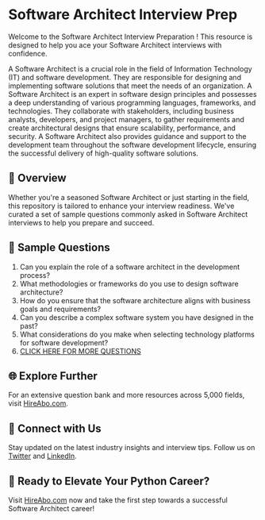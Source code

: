 # Software Architect Interview Prep

Welcome to the Software Architect Interview Preparation ! This resource is designed to help you ace your Software Architect interviews with confidence.

A Software Architect is a crucial role in the field of Information Technology (IT) and software development. They are responsible for designing and implementing software solutions that meet the needs of an organization. A Software Architect is an expert in software design principles and possesses a deep understanding of various programming languages, frameworks, and technologies. They collaborate with stakeholders, including business analysts, developers, and project managers, to gather requirements and create architectural designs that ensure scalability, performance, and security. A Software Architect also provides guidance and support to the development team throughout the software development lifecycle, ensuring the successful delivery of high-quality software solutions.

## 🚀 Overview

Whether you're a seasoned Software Architect or just starting in the field, this repository is tailored to enhance your interview readiness. We've curated a set of sample questions commonly asked in Software Architect interviews to help you prepare and succeed.

## 📝 Sample Questions

1. Can you explain the role of a software architect in the development process?
2. What methodologies or frameworks do you use to design software architecture?
3. How do you ensure that the software architecture aligns with business goals and requirements?
4. Can you describe a complex software system you have designed in the past?
5. What considerations do you make when selecting technology platforms for software development?
6. [CLICK HERE FOR MORE QUESTIONS](https://hireabo.com/job/0_0_32/Software%20Architect)

## 🌐 Explore Further

For an extensive question bank and more resources across 5,000 fields, visit [HireAbo.com](https://www.hireabo.com).

## 📱 Connect with Us

Stay updated on the latest industry insights and interview tips. Follow us on [Twitter](https://twitter.com/hireabo) and [LinkedIn](https://www.linkedin.com/in/hire-abo-3609972a8/).

## 🚀 Ready to Elevate Your Python Career?

Visit [HireAbo.com](https://www.hireabo.com) now and take the first step towards a successful Software Architect career!